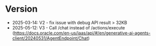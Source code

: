 # Version
- 2025-03-14: V2 - fix issue with debug API result > 32KB
- 2025-05-12: V3 - Call /chat instead of /actions/execute (https://docs.oracle.com/en-us/iaas/api/#/en/generative-ai-agents-client/20240531/AgentEndpoint/Chat)
